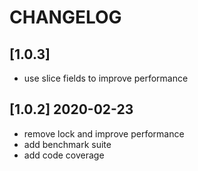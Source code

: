 # CHANGELOG

## [1.0.3]
- use slice fields to improve performance

## [1.0.2] 2020-02-23
- remove lock and improve performance
- add benchmark suite
- add code coverage